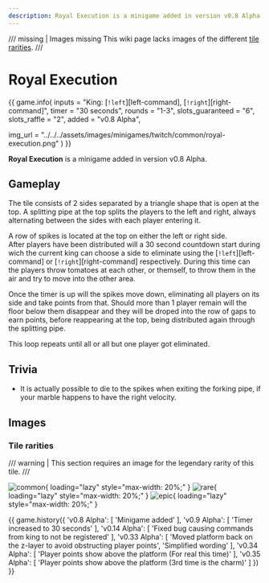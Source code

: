 ```yaml
---
description: Royal Execution is a minigame added in version v0.8 Alpha.
---
```


/// missing | Images missing
This wiki page lacks images of the different [tile rarities](#tile-rarities).
///

# Royal Execution

{{ game.info(
  inputs           = "King&#58; [`!left`][left-command], [`!right`][right-command]",
  timer            = "30 seconds",
  rounds           = "1-3",
  slots_guaranteed = "6",
  slots_raffle     = "2",
  added            = "v0.8 Alpha",
  
  img_url = "../../../assets/images/minigames/twitch/common/royal-execution.png"
) }}

**Royal Execution** is a minigame added in version v0.8 Alpha.

## Gameplay

The tile consists of 2 sides separated by a triangle shape that is open at the top. A splitting pipe at the top splits the players to the left and right, always alternating between the sides with each player entering it.

A row of spikes is located at the top on either the left or right side.  
After players have been distributed will a 30 second countdown start during wich the current king can choose a side to eliminate using the [`!left`][left-command] or [`!right`][right-command] respectively. During this time can the players throw tomatoes at each other, or themself, to throw them in the air and try to move into the other area.

Once the timer is up will the spikes move down, eliminating all players on its side and take points from that. Should more than 1 player remain will the floor below them disappear and they will be droped into the row of gaps to earn points, before reappearing at the top, being distributed again through the splitting pipe.

This loop repeats until all or all but one player got eliminated.

## Trivia

- It is actually possible to die to the spikes when exiting the forking pipe, if your marble happens to have the right velocity.

## Images

### Tile rarities

/// warning |
This section requires an image for the legendary rarity of this tile.
///

![common](../../assets/images/minigames/twitch/common/royal-execution.png "Common rarity version"){ loading="lazy" style="max-width: 20%;" }
![rare](../../assets/images/minigames/twitch/rare/royal-execution.png "Rare rarity verion"){ loading="lazy" style="max-width: 20%;" }
![epic](../../assets/images/minigames/twitch/epic/royal-execution.png "Epic rarity version"){ loading="lazy" style="max-width: 20%;" }
<!-- No images yet.
![legendary](../../assets/images/minigames/twitch/legendary/royal-execution.png "Legendary rarity version"){ loading="lazy" style="max-width: 20%;" }
-->

{{ game.history({
  'v0.8 Alpha': [
    'Minigame added'
  ],
  'v0.9 Alpha': [
    'Timer increased to 30 seconds'
  ],
  'v0.14 Alpha': [
    'Fixed bug causing commands from king to not be registered'
  ],
  'v0.33 Alpha': [
    'Moved platform back on the z-layer to avoid obstructing player points',
    'Simplified wording'
  ],
  'v0.34 Alpha': [
    'Player points show above the platform (For real this time)'
  ],
  'v0.35 Alpha': [
    'Player points show above the platform (3rd time is the charm)'
  ]
}) }}
